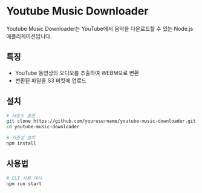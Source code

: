 # Youtube Music Downloader

Youtube Music Downloader는 YouTube에서 음악을 다운로드할 수 있는 Node.js 애플리케이션입니다.

## 특징

- YouTube 동영상의 오디오를 추출하여 WEBM으로 변환
- 변환된 파일을 S3 버킷에 업로드

## 설치

```bash
# 저장소 클론
git clone https://github.com/yourusername/youtube-music-downloader.git
cd youtube-music-downloader

# 의존성 설치
npm install
```

## 사용법

```bash
# CLI 사용 예시
npm run start
```
